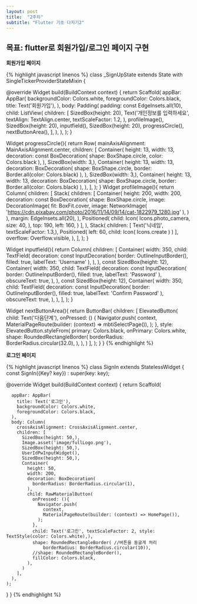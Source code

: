 ```yaml
---
layout: post
title:  "2주차"
subtitle: "Flutter 기초 다지기2"
---
```


## 목표: flutter로 회원가입/로그인 페이지 구현

**회원가입 페이지**

{% highlight javascript linenos %}
class _SignUpState extends State<SignUp> with SingleTickerProviderStateMixin {

  @override
  Widget build(BuildContext context) {
    return Scaffold(
      appBar: AppBar(
        backgroundColor: Colors.white,
        foregroundColor: Colors.black,
        title: Text('회원가입'),
      ),
      body: Padding(
        padding: const EdgeInsets.all(10),
        child: ListView(
          children: [
            SizedBox(height: 20),
            Text('개인정보를 입력하세요', textAlign: TextAlign.center, textScaleFactor: 1.2, ),
            profileImage(),
            SizedBox(height: 20),
            inputfield(),
            SizedBox(height: 20),
            progressCircle(),
            nextButtonArea(),
          ],
        ),
      ),
    );
  }

  Widget progressCircle(){
    return Row(
      mainAxisAlignment: MainAxisAlignment.center,
      children: [
        Container(
          height: 13,
          width: 13,
          decoration: const BoxDecoration(
            shape: BoxShape.circle,
            color: Colors.black
          ),
        ),
        SizedBox(width: 3,),
        Container(
          height: 13,
          width: 13,
          decoration: BoxDecoration(
              shape: BoxShape.circle,
            border: Border.all(color: Colors.black)
          ),
        ),
        SizedBox(width: 3,),
        Container(
          height: 13,
          width: 13,
          decoration: BoxDecoration(
              shape: BoxShape.circle,
              border: Border.all(color: Colors.black)
          ),
        ),
      ],
    );
  }
  Widget profileImage(){
    return Column(
      children: [
        Stack(
          children: [
            Container(
              height: 200,
              width: 200,
              decoration: const BoxDecoration(
                  shape: BoxShape.circle,
                  image: DecorationImage(
                    fit: BoxFit.cover,
                    image: NetworkImage(
                        'https://cdn.pixabay.com/photo/2016/11/14/09/14/cat-1822979_1280.jpg'
                    ),
                  )
              ),
              margin: EdgeInsets.all(20),
            ),
            Positioned(
              child: Icon(
                Icons.photo_camera,
                size: 40,
              ),
              top: 190,
              left: 160,
            )
          ],
        ),
        Stack(
          children: [
            Text('닉네임', textScaleFactor: 1.3,),
            Positioned(
                left: 60,
                child: Icon(
                    Icons.create
                )
            )
          ],
          overflow: Overflow.visible,
        ),
      ],
    );
  }

  Widget inputfield(){
    return Column(
      children: [
        Container(
          width: 350,
          child: TextField(
            decoration: const InputDecoration(
                border: OutlineInputBorder(),
                filled: true,
                labelText: 'Username'
            ),
          ),
        ),
        const SizedBox(height: 12),
        Container(
          width: 350,
          child: TextField(
            decoration: const InputDecoration(
                border: OutlineInputBorder(),
                filled: true,
                labelText: 'Password'
            ),
            obscureText: true,
          ),
        ),
        const SizedBox(height: 12),
        Container(
          width: 350,
          child: TextField(
            decoration: const InputDecoration(
                border: OutlineInputBorder(),
                filled: true,
                labelText: 'Confirm Password'
            ),
            obscureText: true,
          ),
        ),
      ],
    );
  }

  Widget nextButtonArea(){
    return ButtonBar(
      children: [
        ElevatedButton(
          child: Text('다음단계'),
          onPressed: () {
            Navigator.push(
              context,
              MaterialPageRoute(builder: (context) => mbtiSelectPage()),
            );
          },
          style: ElevatedButton.styleFrom(
            primary: Colors.black,
            onPrimary: Colors.white,
            shape: RoundedRectangleBorder(
              borderRadius: BorderRadius.circular(32.0),
            ),
          ),
        )
      ],
    );
  }
}
{% endhighlight %}


**로그인 페이지**

{% highlight javascript linenos %}
  class SignIn extends StatelessWidget {
  const SignIn({Key? key}) : super(key: key);

  @override
  Widget build(BuildContext context) {
    return Scaffold(

      appBar: AppBar(
        title: Text('로그인'),
        backgroundColor: Colors.white,
        foregroundColor: Colors.black,
      ),
      body: Column(
        crossAxisAlignment: CrossAxisAlignment.center,
        children: [
          SizedBox(height: 50,),
          Image.asset('image/fullLogo.png'),
          SizedBox(height: 50,),
          UserIdPwInputWidget(),
          SizedBox(height: 50,),
          Container(
            height: 50,
            width: 200,
            decoration: BoxDecoration(
              borderRadius: BorderRadius.circular(1),
            ),
            child: RawMaterialButton(
              onPressed: (){
                Navigator.push(
                  context,
                  MaterialPageRoute(builder: (context) => HomePage()),
                );
              },
              child: Text('로그인', textScaleFactor: 2, style: TextStyle(color: Colors.white),),
              shape: RoundedRectangleBorder( //버튼을 둥글게 처리
                  borderRadius: BorderRadius.circular(10)),
              //shape: RoundedRectangleBorder(),
              fillColor: Colors.black,
            ),
          )
        ],
      ),
    );
  }
}
{% endhighlight %}
